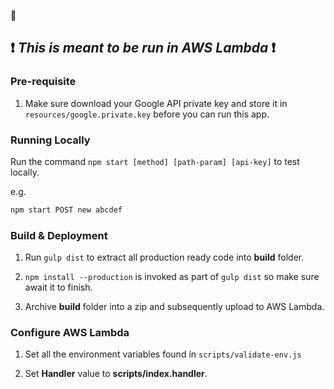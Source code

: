 :eyes:

## :exclamation: _This is meant to be run in AWS Lambda_ :exclamation:

### Pre-requisite

1. Make sure download your Google API private key and store it in `resources/google.private.key` before you can run this app.

### Running Locally

Run the command `npm start [method] [path-param] [api-key]` to test locally.

e.g.

```sh
npm start POST new abcdef
```

### Build & Deployment

1. Run `gulp dist` to extract all production ready code into **build** folder.

2. `npm install --production` is invoked as part of `gulp dist` so make sure await it to finish.

3. Archive **build** folder into a zip and subsequently upload to AWS Lambda.

### Configure AWS Lambda
1. Set all the environment variables found in `scripts/validate-env.js`

2. Set **Handler** value to **scripts/index.handler**.
